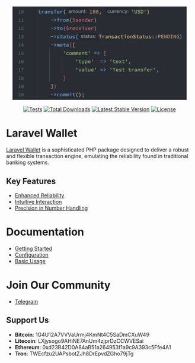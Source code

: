<p align="center"><a href="https://021-projects.github.io/laravel-wallet/" target="_blank"><img src="https://raw.githubusercontent.com/021-projects/laravel-wallet/master/docs/public/code-hero.png" width="470" alt="Laravel Wallet Code Example"></a></p>

<p align="center">
<a href="https://github.com/021-projects/laravel-wallet/actions/workflows/tests.yml"><img src="https://github.com/021-projects/laravel-wallet/actions/workflows/tests.yml/badge.svg?branch=master" alt="Tests"></a>
<a href="https://packagist.org/packages/021/laravel-wallet"><img src="https://img.shields.io/packagist/dt/021/laravel-wallet" alt="Total Downloads"></a>
<a href="https://packagist.org/packages/021/laravel-wallet"><img src="https://img.shields.io/packagist/v/021/laravel-wallet" alt="Latest Stable Version"></a>
<a href="https://packagist.org/packages/021/laravel-wallet"><img src="https://img.shields.io/packagist/l/021/laravel-wallet" alt="License"></a>
</p>

# Laravel Wallet
[Laravel Wallet](https://github.com/021-projects/laravel-wallet) is a sophisticated PHP package designed to deliver a robust and flexible transaction engine, emulating the reliability found in traditional banking systems.

## Key Features
- [Enhanced Reliability](https://021-projects.github.io/laravel-wallet/reliability.html)
- [Intuitive Interaction](https://021-projects.github.io/laravel-wallet/helpers.html)
- [Precision in Number Handling](https://021-projects.github.io/laravel-wallet/interfaces.html#numeric)

# Documentation
- [Getting Started](https://021-projects.github.io/laravel-wallet/getting-started.html)
- [Configuration](https://021-projects.github.io/laravel-wallet/configuration.html)
- [Basic Usage](https://021-projects.github.io/laravel-wallet/basic-usage.html)

# Join Our Community
- [Telegram](https://t.me/laravelwallet)

## Support Us
- **Bitcoin**: 1G4U12A7VVVaUrmj4KmNt4C5SaDmCXuW49
- **Litecoin**: LXjysogo9AHiNE7AnUm4zjprDzCCWVESai
- **Ethereum**: 0xd23B42D0A84aB51a264953f1a9c9A393c5Ffe4A1
- **Tron**: TWEcfzu2UAPsbotZJh8DrEpvdZGho79jTg

